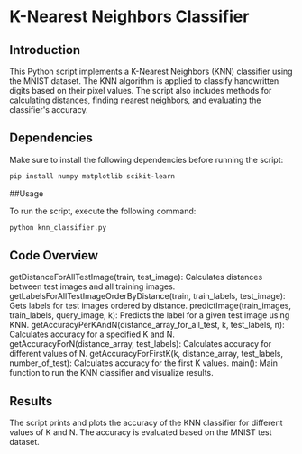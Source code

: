 # K-Nearest Neighbors Classifier

## Introduction
This Python script implements a K-Nearest Neighbors (KNN) classifier using the MNIST dataset. The KNN algorithm is applied to classify handwritten digits based on their pixel values. The script also includes methods for calculating distances, finding nearest neighbors, and evaluating the classifier's accuracy.

## Dependencies
Make sure to install the following dependencies before running the script:

```bash
pip install numpy matplotlib scikit-learn
```

##Usage

To run the script, execute the following command:
```bash
python knn_classifier.py
```

## Code Overview

getDistanceForAllTestImage(train, test_image): Calculates distances between test images and all training images.
getLabelsForAllTestImageOrderByDistance(train, train_labels, test_image): Gets labels for test images ordered by distance.
predictImage(train_images, train_labels, query_image, k): Predicts the label for a given test image using KNN.
getAccuracyPerKAndN(distance_array_for_all_test, k, test_labels, n): Calculates accuracy for a specified K and N.
getAccuracyForN(distance_array, test_labels): Calculates accuracy for different values of N.
getAccuracyForFirstK(k, distance_array, test_labels, number_of_test): Calculates accuracy for the first K values.
main(): Main function to run the KNN classifier and visualize results.
## Results

The script prints and plots the accuracy of the KNN classifier for different values of K and N. The accuracy is evaluated based on the MNIST test dataset.